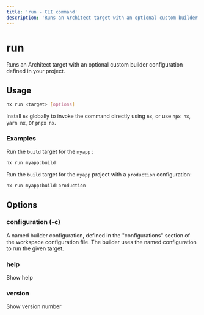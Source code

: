 ```yaml
---
title: 'run - CLI command'
description: 'Runs an Architect target with an optional custom builder configuration defined in your project.'
---
```


# run

Runs an Architect target with an optional custom builder configuration defined in your project.

## Usage

```bash
nx run <target> [options]
```

Install `nx` globally to invoke the command directly using `nx`, or use `npx nx`, `yarn nx`, or `pnpx nx`.

### Examples

Run the `build` target for the `myapp` :

```bash
nx run myapp:build
```

Run the `build` target for the `myapp` project with a `production` configuration:

```bash
nx run myapp:build:production
```

## Options

### configuration (-c)

A named builder configuration, defined in the "configurations" section of the workspace configuration file. The builder uses the named configuration to run the given target.

### help

Show help

### version

Show version number
